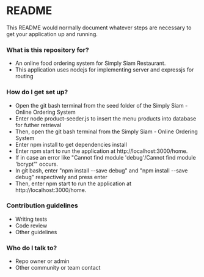 # README #

This README would normally document whatever steps are necessary to get your application up and running.

### What is this repository for? ###

* An online food ordering system for Simply Siam Restaurant.
* This application uses nodejs for implementing server and expressjs for routing

### How do I get set up? ###

* Open the git bash terminal from the seed folder of the Simply Siam - Online Ordering System
* Enter node product-seeder.js to insert the menu products into database for futher retrieval
* Then, open the git bash terminal from the Simply Siam - Online Ordering System
* Enter npm install to get dependencies install
* Enter npm start to run the application at http://localhost:3000/home.
* If in case an error like  "Cannot find module 'debug'/Cannot find module 'bcrypt'" occurs. 
* In git bash, enter "npm install --save debug" and "npm install --save debug" respectively and press enter
* Then, enter npm start to run the application at http://localhost:3000/home.

### Contribution guidelines ###

* Writing tests
* Code review
* Other guidelines

### Who do I talk to? ###

* Repo owner or admin
* Other community or team contact